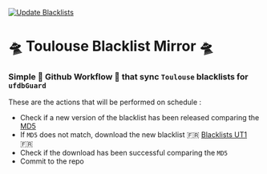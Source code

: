 [![Update Blacklists](https://github.com/francio87/ufdbguard-bl-mirror/actions/workflows/blacklists-update.yml/badge.svg)](https://github.com/francio87/ufdbguard-bl-mirror/actions/workflows/blacklists-update.yml)

# :flying_saucer: Toulouse Blacklist Mirror :flying_saucer:

### Simple :robot: Github Workflow :robot: that sync `Toulouse` blacklists for `ufdbGuard` 

These are the actions that will be performed on schedule :

- Check if a new version of the blacklist has been released comparing the [MD5](http://dsi.ut-capitole.fr/blacklists/download/MD5SUM.LST)
- If `MD5` does not match, download the new blacklist :fr: [Blacklists UT1](https://dsi.ut-capitole.fr/blacklists/index_en.php) :fr:
- Check if the download has been successful comparing the `MD5`
- Commit to the repo
